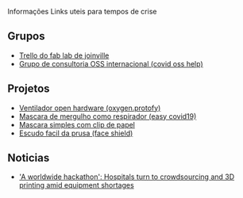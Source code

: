 Informações
Links uteis para tempos de crise 

## Grupos
  - [Trello do fab lab de joinville](https://trello.com/b/d1OyUROT/fab-lab-jlle-covid19)
  - [Grupo de consultoria OSS internacional (covid oss help)](https://covid-oss-help.org/)

## Projetos 
  - [Ventilador open hardware (oxygen.protofy)](https://www.oxygen.protofy.xyz/)
  - [Mascara de mergulho como respirador (easy covid19)](https://www.isinnova.it/easy-covid19)
  - [Mascara simples com clip de papel](https://www.prusaprinters.org/prints/26318-simple-clip-for-face-mask-corona-virus-covid-19-pr)
  - [Escudo facil da prusa (face shield)](https://www.prusaprinters.org/prints/25857-prusa-protective-face-shield-rc2/files)

## Noticias
  - ['A worldwide hackathon': Hospitals turn to crowdsourcing and 3D printing amid equipment shortages](https://www.nbcnews.com/tech/innovation/worldwide-hackathon-hospitals-turn-crowdsourcing-3d-printing-amid-equipment-shortages-n1165026)

